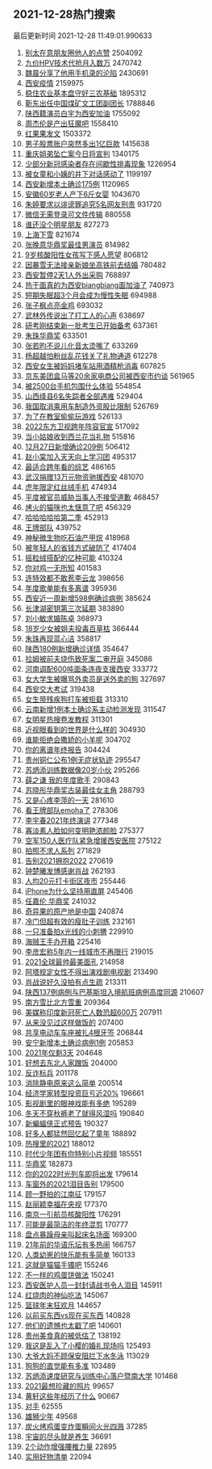 ## 2021-12-28热门搜索 
最后更新时间 2021-12-28 11:49:01.990633 
1. [别太在意朋友圈他人的点赞](https://s.weibo.com/weibo?q=%23%E5%88%AB%E5%A4%AA%E5%9C%A8%E6%84%8F%E6%9C%8B%E5%8F%8B%E5%9C%88%E4%BB%96%E4%BA%BA%E7%9A%84%E7%82%B9%E8%B5%9E%23&Refer=top) 2504092
1. [九价HPV技术代抢月入数万](https://s.weibo.com/weibo?q=%23%E4%B9%9D%E4%BB%B7HPV%E6%8A%80%E6%9C%AF%E4%BB%A3%E6%8A%A2%E6%9C%88%E5%85%A5%E6%95%B0%E4%B8%87%23&Refer=top) 2470742
1. [魏晨分享了他用手机录的沦陷](https://s.weibo.com/weibo?q=%23%E9%AD%8F%E6%99%A8%E5%88%86%E4%BA%AB%E4%BA%86%E4%BB%96%E7%94%A8%E6%89%8B%E6%9C%BA%E5%BD%95%E7%9A%84%E6%B2%A6%E9%99%B7%23&Refer=top) 2430691
1. [西安疫情](https://s.weibo.com/weibo?q=%23%E8%A5%BF%E5%AE%89%E7%96%AB%E6%83%85%23&Refer=top) 2159975
1. [稳住农业基本盘守好三农基础](https://s.weibo.com/weibo?q=%23%E7%A8%B3%E4%BD%8F%E5%86%9C%E4%B8%9A%E5%9F%BA%E6%9C%AC%E7%9B%98%E5%AE%88%E5%A5%BD%E4%B8%89%E5%86%9C%E5%9F%BA%E7%A1%80%23&Refer=top) 1895312
1. [靳东出任中国煤矿文工团副团长](https://s.weibo.com/weibo?q=%23%E9%9D%B3%E4%B8%9C%E5%87%BA%E4%BB%BB%E4%B8%AD%E5%9B%BD%E7%85%A4%E7%9F%BF%E6%96%87%E5%B7%A5%E5%9B%A2%E5%89%AF%E5%9B%A2%E9%95%BF%23&Refer=top) 1788846
1. [陕西籍演员白宇为西安加油](https://s.weibo.com/weibo?q=%E9%99%95%E8%A5%BF%E7%B1%8D%E6%BC%94%E5%91%98%E7%99%BD%E5%AE%87%E4%B8%BA%E8%A5%BF%E5%AE%89%E5%8A%A0%E6%B2%B9&Refer=top) 1755092
1. [周杰伦是产出狂魔吧](https://s.weibo.com/weibo?q=%23%E5%91%A8%E6%9D%B0%E4%BC%A6%E6%98%AF%E4%BA%A7%E5%87%BA%E7%8B%82%E9%AD%94%E5%90%A7%23&Refer=top) 1558410
1. [红果果发文](https://s.weibo.com/weibo?q=%23%E7%BA%A2%E6%9E%9C%E6%9E%9C%E5%8F%91%E6%96%87%23&Refer=top) 1503372
1. [男子股票账户突然多出1亿巨款](https://s.weibo.com/weibo?q=%23%E7%94%B7%E5%AD%90%E8%82%A1%E7%A5%A8%E8%B4%A6%E6%88%B7%E7%AA%81%E7%84%B6%E5%A4%9A%E5%87%BA1%E4%BA%BF%E5%B7%A8%E6%AC%BE%23&Refer=top) 1415638
1. [重庆姐弟坠亡案今日将宣判](https://s.weibo.com/weibo?q=%23%E9%87%8D%E5%BA%86%E5%A7%90%E5%BC%9F%E5%9D%A0%E4%BA%A1%E6%A1%88%E4%BB%8A%E6%97%A5%E5%B0%86%E5%AE%A3%E5%88%A4%23&Refer=top) 1340175
1. [少部分新冠感染者存在间歇性排毒现象](https://s.weibo.com/weibo?q=%23%E5%B0%91%E9%83%A8%E5%88%86%E6%96%B0%E5%86%A0%E6%84%9F%E6%9F%93%E8%80%85%E5%AD%98%E5%9C%A8%E9%97%B4%E6%AD%87%E6%80%A7%E6%8E%92%E6%AF%92%E7%8E%B0%E8%B1%A1%23&Refer=top) 1226954
1. [被女童和小姨的井下对话感动了](https://s.weibo.com/weibo?q=%23%E8%A2%AB%E5%A5%B3%E7%AB%A5%E5%92%8C%E5%B0%8F%E5%A7%A8%E7%9A%84%E4%BA%95%E4%B8%8B%E5%AF%B9%E8%AF%9D%E6%84%9F%E5%8A%A8%E4%BA%86%23&Refer=top) 1199197
1. [西安新增本土确诊175例](https://s.weibo.com/weibo?q=%23%E8%A5%BF%E5%AE%89%E6%96%B0%E5%A2%9E%E6%9C%AC%E5%9C%9F%E7%A1%AE%E8%AF%8A175%E4%BE%8B%23&Refer=top) 1120965
1. [安徽60岁老人产下6斤女婴](https://s.weibo.com/weibo?q=%23%E5%AE%89%E5%BE%BD60%E5%B2%81%E8%80%81%E4%BA%BA%E4%BA%A7%E4%B8%8B6%E6%96%A4%E5%A5%B3%E5%A9%B4%23&Refer=top) 1043670
1. [朱婷要求以诽谤罪追究5名网友刑责](https://s.weibo.com/weibo?q=%E6%9C%B1%E5%A9%B7%E8%A6%81%E6%B1%82%E4%BB%A5%E8%AF%BD%E8%B0%A4%E7%BD%AA%E8%BF%BD%E7%A9%B65%E5%90%8D%E7%BD%91%E5%8F%8B%E5%88%91%E8%B4%A3&Refer=top) 931720
1. [微信无需登录可文件传输](https://s.weibo.com/weibo?q=%23%E5%BE%AE%E4%BF%A1%E6%97%A0%E9%9C%80%E7%99%BB%E5%BD%95%E5%8F%AF%E6%96%87%E4%BB%B6%E4%BC%A0%E8%BE%93%23&Refer=top) 880558
1. [谁还没个明星朋友](https://s.weibo.com/weibo?q=%23%E8%B0%81%E8%BF%98%E6%B2%A1%E4%B8%AA%E6%98%8E%E6%98%9F%E6%9C%8B%E5%8F%8B%23&Refer=top) 827273
1. [上海下雪](https://s.weibo.com/weibo?q=%23%E4%B8%8A%E6%B5%B7%E4%B8%8B%E9%9B%AA%23&Refer=top) 821674
1. [张晚意华鼎奖最佳男演员](https://s.weibo.com/weibo?q=%E5%BC%A0%E6%99%9A%E6%84%8F%E5%8D%8E%E9%BC%8E%E5%A5%96%E6%9C%80%E4%BD%B3%E7%94%B7%E6%BC%94%E5%91%98&Refer=top) 814982
1. [9岁核酸阳性女孩写下感人愿望](https://s.weibo.com/weibo?q=%239%E5%B2%81%E6%A0%B8%E9%85%B8%E9%98%B3%E6%80%A7%E5%A5%B3%E5%AD%A9%E5%86%99%E4%B8%8B%E6%84%9F%E4%BA%BA%E6%84%BF%E6%9C%9B%23&Refer=top) 806812
1. [因暴雪无法接亲新娘坐高铁前去结婚](https://s.weibo.com/weibo?q=%23%E5%9B%A0%E6%9A%B4%E9%9B%AA%E6%97%A0%E6%B3%95%E6%8E%A5%E4%BA%B2%E6%96%B0%E5%A8%98%E5%9D%90%E9%AB%98%E9%93%81%E5%89%8D%E5%8E%BB%E7%BB%93%E5%A9%9A%23&Refer=top) 780482
1. [西安暂停2天1人外出采购](https://s.weibo.com/weibo?q=%23%E8%A5%BF%E5%AE%89%E6%9A%82%E5%81%9C2%E5%A4%A91%E4%BA%BA%E5%A4%96%E5%87%BA%E9%87%87%E8%B4%AD%23&Refer=top) 768897
1. [热干面真的为西安biangbiang面加油了](https://s.weibo.com/weibo?q=%23%E7%83%AD%E5%B9%B2%E9%9D%A2%E7%9C%9F%E7%9A%84%E4%B8%BA%E8%A5%BF%E5%AE%89biangbiang%E9%9D%A2%E5%8A%A0%E6%B2%B9%E4%BA%86%23&Refer=top) 740973
1. [短期失眠超3个月会成为慢性失眠](https://s.weibo.com/weibo?q=%23%E7%9F%AD%E6%9C%9F%E5%A4%B1%E7%9C%A0%E8%B6%853%E4%B8%AA%E6%9C%88%E4%BC%9A%E6%88%90%E4%B8%BA%E6%85%A2%E6%80%A7%E5%A4%B1%E7%9C%A0%23&Refer=top) 694988
1. [张子枫点亮金鸡](https://s.weibo.com/weibo?q=%23%E5%BC%A0%E5%AD%90%E6%9E%AB%E7%82%B9%E4%BA%AE%E9%87%91%E9%B8%A1%23&Refer=top) 693032
1. [武林外传说出了打工人的心声](https://s.weibo.com/weibo?q=%23%E6%AD%A6%E6%9E%97%E5%A4%96%E4%BC%A0%E8%AF%B4%E5%87%BA%E4%BA%86%E6%89%93%E5%B7%A5%E4%BA%BA%E7%9A%84%E5%BF%83%E5%A3%B0%23&Refer=top) 638697
1. [研考刚结束新一批考生已开始备考](https://s.weibo.com/weibo?q=%23%E7%A0%94%E8%80%83%E5%88%9A%E7%BB%93%E6%9D%9F%E6%96%B0%E4%B8%80%E6%89%B9%E8%80%83%E7%94%9F%E5%B7%B2%E5%BC%80%E5%A7%8B%E5%A4%87%E8%80%83%23&Refer=top) 637361
1. [朱珠华鼎奖](https://s.weibo.com/weibo?q=%E6%9C%B1%E7%8F%A0%E5%8D%8E%E9%BC%8E%E5%A5%96&Refer=top) 633501
1. [张若昀不说儿化音太烫嘴了](https://s.weibo.com/weibo?q=%23%E5%BC%A0%E8%8B%A5%E6%98%80%E4%B8%8D%E8%AF%B4%E5%84%BF%E5%8C%96%E9%9F%B3%E5%A4%AA%E7%83%AB%E5%98%B4%E4%BA%86%23&Refer=top) 633269
1. [杨超越怕粉丝乱花钱关了礼物通道](https://s.weibo.com/weibo?q=%23%E6%9D%A8%E8%B6%85%E8%B6%8A%E6%80%95%E7%B2%89%E4%B8%9D%E4%B9%B1%E8%8A%B1%E9%92%B1%E5%85%B3%E4%BA%86%E7%A4%BC%E7%89%A9%E9%80%9A%E9%81%93%23&Refer=top) 612278
1. [西安女生被妈妈堵车站用酒精枪消毒](https://s.weibo.com/weibo?q=%23%E8%A5%BF%E5%AE%89%E5%A5%B3%E7%94%9F%E8%A2%AB%E5%A6%88%E5%A6%88%E5%A0%B5%E8%BD%A6%E7%AB%99%E7%94%A8%E9%85%92%E7%B2%BE%E6%9E%AA%E6%B6%88%E6%AF%92%23&Refer=top) 607825
1. [京东美团盒马等20余家电商公司被西安市约谈](https://s.weibo.com/weibo?q=%E4%BA%AC%E4%B8%9C%E7%BE%8E%E5%9B%A2%E7%9B%92%E9%A9%AC%E7%AD%8920%E4%BD%99%E5%AE%B6%E7%94%B5%E5%95%86%E5%85%AC%E5%8F%B8%E8%A2%AB%E8%A5%BF%E5%AE%89%E5%B8%82%E7%BA%A6%E8%B0%88&Refer=top) 561965
1. [被2500台手机包围什么体验](https://s.weibo.com/weibo?q=%E8%A2%AB2500%E5%8F%B0%E6%89%8B%E6%9C%BA%E5%8C%85%E5%9B%B4%E4%BB%80%E4%B9%88%E4%BD%93%E9%AA%8C&Refer=top) 554854
1. [山西绛县6名失踪者全部遇难](https://s.weibo.com/weibo?q=%23%E5%B1%B1%E8%A5%BF%E7%BB%9B%E5%8E%BF6%E5%90%8D%E5%A4%B1%E8%B8%AA%E8%80%85%E5%85%A8%E9%83%A8%E9%81%87%E9%9A%BE%23&Refer=top) 529404
1. [我国取消乘用车制造外资股比限制](https://s.weibo.com/weibo?q=%23%E6%88%91%E5%9B%BD%E5%8F%96%E6%B6%88%E4%B9%98%E7%94%A8%E8%BD%A6%E5%88%B6%E9%80%A0%E5%A4%96%E8%B5%84%E8%82%A1%E6%AF%94%E9%99%90%E5%88%B6%23&Refer=top) 526769
1. [为了在教室偷偷玩游戏](https://s.weibo.com/weibo?q=%E4%B8%BA%E4%BA%86%E5%9C%A8%E6%95%99%E5%AE%A4%E5%81%B7%E5%81%B7%E7%8E%A9%E6%B8%B8%E6%88%8F&Refer=top) 526133
1. [2022东方卫视跨年阵容官宣](https://s.weibo.com/weibo?q=%232022%E4%B8%9C%E6%96%B9%E5%8D%AB%E8%A7%86%E8%B7%A8%E5%B9%B4%E9%98%B5%E5%AE%B9%E5%AE%98%E5%AE%A3%23&Refer=top) 517092
1. [当小姑娘收到西兰花当礼物](https://s.weibo.com/weibo?q=%E5%BD%93%E5%B0%8F%E5%A7%91%E5%A8%98%E6%94%B6%E5%88%B0%E8%A5%BF%E5%85%B0%E8%8A%B1%E5%BD%93%E7%A4%BC%E7%89%A9&Refer=top) 515816
1. [12月27日新增确诊209例](https://s.weibo.com/weibo?q=%2312%E6%9C%8827%E6%97%A5%E6%96%B0%E5%A2%9E%E7%A1%AE%E8%AF%8A209%E4%BE%8B%23&Refer=top) 506412
1. [赵小棠加入天天向上学习团](https://s.weibo.com/weibo?q=%23%E8%B5%B5%E5%B0%8F%E6%A3%A0%E5%8A%A0%E5%85%A5%E5%A4%A9%E5%A4%A9%E5%90%91%E4%B8%8A%E5%AD%A6%E4%B9%A0%E5%9B%A2%23&Refer=top) 495317
1. [最适合跨年看的综艺](https://s.weibo.com/weibo?q=%23%E6%9C%80%E9%80%82%E5%90%88%E8%B7%A8%E5%B9%B4%E7%9C%8B%E7%9A%84%E7%BB%BC%E8%89%BA%23&Refer=top) 486165
1. [武汉捐赠13万元物资驰援西安](https://s.weibo.com/weibo?q=%23%E6%AD%A6%E6%B1%89%E6%8D%90%E8%B5%A013%E4%B8%87%E5%85%83%E7%89%A9%E8%B5%84%E9%A9%B0%E6%8F%B4%E8%A5%BF%E5%AE%89%23&Refer=top) 481070
1. [虎年限定红丝绒手机](https://s.weibo.com/weibo?q=%23%E8%99%8E%E5%B9%B4%E9%99%90%E5%AE%9A%E7%BA%A2%E4%B8%9D%E7%BB%92%E6%89%8B%E6%9C%BA%23&Refer=top) 474934
1. [平度被官员威胁当事人不接受道歉](https://s.weibo.com/weibo?q=%23%E5%B9%B3%E5%BA%A6%E8%A2%AB%E5%AE%98%E5%91%98%E5%A8%81%E8%83%81%E5%BD%93%E4%BA%8B%E4%BA%BA%E4%B8%8D%E6%8E%A5%E5%8F%97%E9%81%93%E6%AD%89%23&Refer=top) 468457
1. [烤火的猫咪也太惬意了吧](https://s.weibo.com/weibo?q=%23%E7%83%A4%E7%81%AB%E7%9A%84%E7%8C%AB%E5%92%AA%E4%B9%9F%E5%A4%AA%E6%83%AC%E6%84%8F%E4%BA%86%E5%90%A7%23&Refer=top) 456329
1. [哈哈哈哈哈第二季](https://s.weibo.com/weibo?q=%E5%93%88%E5%93%88%E5%93%88%E5%93%88%E5%93%88%E7%AC%AC%E4%BA%8C%E5%AD%A3&Refer=top) 452913
1. [王牌部队](https://s.weibo.com/weibo?q=%E7%8E%8B%E7%89%8C%E9%83%A8%E9%98%9F&Refer=top) 439752
1. [神秘微生物吃石油产甲烷](https://s.weibo.com/weibo?q=%23%E7%A5%9E%E7%A7%98%E5%BE%AE%E7%94%9F%E7%89%A9%E5%90%83%E7%9F%B3%E6%B2%B9%E4%BA%A7%E7%94%B2%E7%83%B7%23&Refer=top) 418968
1. [被年轻人的省钱方式破防了](https://s.weibo.com/weibo?q=%23%E8%A2%AB%E5%B9%B4%E8%BD%BB%E4%BA%BA%E7%9A%84%E7%9C%81%E9%92%B1%E6%96%B9%E5%BC%8F%E7%A0%B4%E9%98%B2%E4%BA%86%23&Refer=top) 417404
1. [摇粒绒搭配的亿种可能](https://s.weibo.com/weibo?q=%23%E6%91%87%E7%B2%92%E7%BB%92%E6%90%AD%E9%85%8D%E7%9A%84%E4%BA%BF%E7%A7%8D%E5%8F%AF%E8%83%BD%23&Refer=top) 410324
1. [你对鸡一无所知](https://s.weibo.com/weibo?q=%E4%BD%A0%E5%AF%B9%E9%B8%A1%E4%B8%80%E6%97%A0%E6%89%80%E7%9F%A5&Refer=top) 401583
1. [连特效都不敢惹李云龙](https://s.weibo.com/weibo?q=%23%E8%BF%9E%E7%89%B9%E6%95%88%E9%83%BD%E4%B8%8D%E6%95%A2%E6%83%B9%E6%9D%8E%E4%BA%91%E9%BE%99%23&Refer=top) 398656
1. [年度歌单能有多离谱](https://s.weibo.com/weibo?q=%23%E5%B9%B4%E5%BA%A6%E6%AD%8C%E5%8D%95%E8%83%BD%E6%9C%89%E5%A4%9A%E7%A6%BB%E8%B0%B1%23&Refer=top) 395936
1. [西安近一周新增598例确诊病例](https://s.weibo.com/weibo?q=%23%E8%A5%BF%E5%AE%89%E8%BF%91%E4%B8%80%E5%91%A8%E6%96%B0%E5%A2%9E598%E4%BE%8B%E7%A1%AE%E8%AF%8A%E7%97%85%E4%BE%8B%23&Refer=top) 385624
1. [长津湖密钥第三次延期](https://s.weibo.com/weibo?q=%23%E9%95%BF%E6%B4%A5%E6%B9%96%E5%AF%86%E9%92%A5%E7%AC%AC%E4%B8%89%E6%AC%A1%E5%BB%B6%E6%9C%9F%23&Refer=top) 383890
1. [刘小敏求婚陈卓](https://s.weibo.com/weibo?q=%23%E5%88%98%E5%B0%8F%E6%95%8F%E6%B1%82%E5%A9%9A%E9%99%88%E5%8D%93%23&Refer=top) 368973
1. [18岁少女被姐夫投毒百草枯](https://s.weibo.com/weibo?q=%2318%E5%B2%81%E5%B0%91%E5%A5%B3%E8%A2%AB%E5%A7%90%E5%A4%AB%E6%8A%95%E6%AF%92%E7%99%BE%E8%8D%89%E6%9E%AF%23&Refer=top) 366444
1. [朱珠再现蓝心洁](https://s.weibo.com/weibo?q=%E6%9C%B1%E7%8F%A0%E5%86%8D%E7%8E%B0%E8%93%9D%E5%BF%83%E6%B4%81&Refer=top) 358817
1. [陕西180例新增确诊详情](https://s.weibo.com/weibo?q=%23%E9%99%95%E8%A5%BF180%E4%BE%8B%E6%96%B0%E5%A2%9E%E7%A1%AE%E8%AF%8A%E8%AF%A6%E6%83%85%23&Refer=top) 354647
1. [拉姆被前夫烧伤致死案二审开庭](https://s.weibo.com/weibo?q=%23%E6%8B%89%E5%A7%86%E8%A2%AB%E5%89%8D%E5%A4%AB%E7%83%A7%E4%BC%A4%E8%87%B4%E6%AD%BB%E6%A1%88%E4%BA%8C%E5%AE%A1%E5%BC%80%E5%BA%AD%23&Refer=top) 345086
1. [河南调配600吨面条连夜支援西安](https://s.weibo.com/weibo?q=%23%E6%B2%B3%E5%8D%97%E8%B0%83%E9%85%8D600%E5%90%A8%E9%9D%A2%E6%9D%A1%E8%BF%9E%E5%A4%9C%E6%94%AF%E6%8F%B4%E8%A5%BF%E5%AE%89%23&Refer=top) 333772
1. [女大学生被曝骂外卖员是送外卖的狗](https://s.weibo.com/weibo?q=%23%E5%A5%B3%E5%A4%A7%E5%AD%A6%E7%94%9F%E8%A2%AB%E6%9B%9D%E9%AA%82%E5%A4%96%E5%8D%96%E5%91%98%E6%98%AF%E9%80%81%E5%A4%96%E5%8D%96%E7%9A%84%E7%8B%97%23&Refer=top) 327697
1. [西安交大考试](https://s.weibo.com/weibo?q=%E8%A5%BF%E5%AE%89%E4%BA%A4%E5%A4%A7%E8%80%83%E8%AF%95&Refer=top) 319438
1. [女生带残疾狗打车被拒载](https://s.weibo.com/weibo?q=%23%E5%A5%B3%E7%94%9F%E5%B8%A6%E6%AE%8B%E7%96%BE%E7%8B%97%E6%89%93%E8%BD%A6%E8%A2%AB%E6%8B%92%E8%BD%BD%23&Refer=top) 313310
1. [云南新增1例本土确诊系主动检测发现](https://s.weibo.com/weibo?q=%23%E4%BA%91%E5%8D%97%E6%96%B0%E5%A2%9E1%E4%BE%8B%E6%9C%AC%E5%9C%9F%E7%A1%AE%E8%AF%8A%E7%B3%BB%E4%B8%BB%E5%8A%A8%E6%A3%80%E6%B5%8B%E5%8F%91%E7%8E%B0%23&Refer=top) 311547
1. [女明星热搜卷发教程](https://s.weibo.com/weibo?q=%23%E5%A5%B3%E6%98%8E%E6%98%9F%E7%83%AD%E6%90%9C%E5%8D%B7%E5%8F%91%E6%95%99%E7%A8%8B%23&Refer=top) 311301
1. [近视眼看到的世界是什么样的](https://s.weibo.com/weibo?q=%23%E8%BF%91%E8%A7%86%E7%9C%BC%E7%9C%8B%E5%88%B0%E7%9A%84%E4%B8%96%E7%95%8C%E6%98%AF%E4%BB%80%E4%B9%88%E6%A0%B7%E7%9A%84%23&Refer=top) 304930
1. [谁能拒绝会撒娇的小羊呢](https://s.weibo.com/weibo?q=%23%E8%B0%81%E8%83%BD%E6%8B%92%E7%BB%9D%E4%BC%9A%E6%92%92%E5%A8%87%E7%9A%84%E5%B0%8F%E7%BE%8A%E5%91%A2%23&Refer=top) 304702
1. [你的离谱年终报告](https://s.weibo.com/weibo?q=%23%E4%BD%A0%E7%9A%84%E7%A6%BB%E8%B0%B1%E5%B9%B4%E7%BB%88%E6%8A%A5%E5%91%8A%23&Refer=top) 304424
1. [贵州铜仁公布1例无症状轨迹](https://s.weibo.com/weibo?q=%23%E8%B4%B5%E5%B7%9E%E9%93%9C%E4%BB%81%E5%85%AC%E5%B8%831%E4%BE%8B%E6%97%A0%E7%97%87%E7%8A%B6%E8%BD%A8%E8%BF%B9%23&Refer=top) 295547
1. [苏炳添训练数据像20岁小伙](https://s.weibo.com/weibo?q=%23%E8%8B%8F%E7%82%B3%E6%B7%BB%E8%AE%AD%E7%BB%83%E6%95%B0%E6%8D%AE%E5%83%8F20%E5%B2%81%E5%B0%8F%E4%BC%99%23&Refer=top) 295266
1. [薛之谦 我的年度歌手](https://s.weibo.com/weibo?q=%E8%96%9B%E4%B9%8B%E8%B0%A6%20%E6%88%91%E7%9A%84%E5%B9%B4%E5%BA%A6%E6%AD%8C%E6%89%8B&Refer=top) 290843
1. [苏晓彤华鼎奖古装最佳女主角](https://s.weibo.com/weibo?q=%23%E8%8B%8F%E6%99%93%E5%BD%A4%E5%8D%8E%E9%BC%8E%E5%A5%96%E5%8F%A4%E8%A3%85%E6%9C%80%E4%BD%B3%E5%A5%B3%E4%B8%BB%E8%A7%92%23&Refer=top) 288793
1. [又是心疼李萍的一天](https://s.weibo.com/weibo?q=%23%E5%8F%88%E6%98%AF%E5%BF%83%E7%96%BC%E6%9D%8E%E8%90%8D%E7%9A%84%E4%B8%80%E5%A4%A9%23&Refer=top) 281610
1. [看王牌部队emoha了](https://s.weibo.com/weibo?q=%23%E7%9C%8B%E7%8E%8B%E7%89%8C%E9%83%A8%E9%98%9Femoha%E4%BA%86%23&Refer=top) 278306
1. [李宇春2021年终演讲](https://s.weibo.com/weibo?q=%23%E6%9D%8E%E5%AE%87%E6%98%A52021%E5%B9%B4%E7%BB%88%E6%BC%94%E8%AE%B2%23&Refer=top) 277348
1. [寡淡素人脸如何变明艳浓颜脸](https://s.weibo.com/weibo?q=%E5%AF%A1%E6%B7%A1%E7%B4%A0%E4%BA%BA%E8%84%B8%E5%A6%82%E4%BD%95%E5%8F%98%E6%98%8E%E8%89%B3%E6%B5%93%E9%A2%9C%E8%84%B8&Refer=top) 275377
1. [空军150人医疗队紧急增援西安医院](https://s.weibo.com/weibo?q=%23%E7%A9%BA%E5%86%9B150%E4%BA%BA%E5%8C%BB%E7%96%97%E9%98%9F%E7%B4%A7%E6%80%A5%E5%A2%9E%E6%8F%B4%E8%A5%BF%E5%AE%89%E5%8C%BB%E9%99%A2%23&Refer=top) 275122
1. [拍照不求人系列](https://s.weibo.com/weibo?q=%E6%8B%8D%E7%85%A7%E4%B8%8D%E6%B1%82%E4%BA%BA%E7%B3%BB%E5%88%97&Refer=top) 271829
1. [告别2021拥抱2022](https://s.weibo.com/weibo?q=%23%E5%91%8A%E5%88%AB2021%E6%8B%A5%E6%8A%B12022%23&Refer=top) 270619
1. [钟楚曦发博感谢肖战](https://s.weibo.com/weibo?q=%23%E9%92%9F%E6%A5%9A%E6%9B%A6%E5%8F%91%E5%8D%9A%E6%84%9F%E8%B0%A2%E8%82%96%E6%88%98%23&Refer=top) 262193
1. [人均20元打卡街区夜市](https://s.weibo.com/weibo?q=%23%E4%BA%BA%E5%9D%8720%E5%85%83%E6%89%93%E5%8D%A1%E8%A1%97%E5%8C%BA%E5%A4%9C%E5%B8%82%23&Refer=top) 255446
1. [iPhone为什么坚持用直屏](https://s.weibo.com/weibo?q=%23iPhone%E4%B8%BA%E4%BB%80%E4%B9%88%E5%9D%9A%E6%8C%81%E7%94%A8%E7%9B%B4%E5%B1%8F%23&Refer=top) 245406
1. [任嘉伦 华鼎奖](https://s.weibo.com/weibo?q=%E4%BB%BB%E5%98%89%E4%BC%A6%20%E5%8D%8E%E9%BC%8E%E5%A5%96&Refer=top) 241032
1. [奇异果的原产地是中国](https://s.weibo.com/weibo?q=%E5%A5%87%E5%BC%82%E6%9E%9C%E7%9A%84%E5%8E%9F%E4%BA%A7%E5%9C%B0%E6%98%AF%E4%B8%AD%E5%9B%BD&Refer=top) 240874
1. [冷门但超有效的瘦肚子训练](https://s.weibo.com/weibo?q=%E5%86%B7%E9%97%A8%E4%BD%86%E8%B6%85%E6%9C%89%E6%95%88%E7%9A%84%E7%98%A6%E8%82%9A%E5%AD%90%E8%AE%AD%E7%BB%83&Refer=top) 232161
1. [一只准备拍x光线的小刺猬](https://s.weibo.com/weibo?q=%E4%B8%80%E5%8F%AA%E5%87%86%E5%A4%87%E6%8B%8Dx%E5%85%89%E7%BA%BF%E7%9A%84%E5%B0%8F%E5%88%BA%E7%8C%AC&Refer=top) 229910
1. [海贼王手办开箱](https://s.weibo.com/weibo?q=%E6%B5%B7%E8%B4%BC%E7%8E%8B%E6%89%8B%E5%8A%9E%E5%BC%80%E7%AE%B1&Refer=top) 225416
1. [李彦宏称5年内一线城市不再限行](https://s.weibo.com/weibo?q=%23%E6%9D%8E%E5%BD%A6%E5%AE%8F%E7%A7%B05%E5%B9%B4%E5%86%85%E4%B8%80%E7%BA%BF%E5%9F%8E%E5%B8%82%E4%B8%8D%E5%86%8D%E9%99%90%E8%A1%8C%23&Refer=top) 219015
1. [2021全球最帅最美面孔](https://s.weibo.com/weibo?q=2021%E5%85%A8%E7%90%83%E6%9C%80%E5%B8%85%E6%9C%80%E7%BE%8E%E9%9D%A2%E5%AD%94&Refer=top) 214958
1. [阿塔规定女性不得出演戏剧电视剧](https://s.weibo.com/weibo?q=%23%E9%98%BF%E5%A1%94%E8%A7%84%E5%AE%9A%E5%A5%B3%E6%80%A7%E4%B8%8D%E5%BE%97%E5%87%BA%E6%BC%94%E6%88%8F%E5%89%A7%E7%94%B5%E8%A7%86%E5%89%A7%23&Refer=top) 213490
1. [肖战说好久没拍有点生疏](https://s.weibo.com/weibo?q=%23%E8%82%96%E6%88%98%E8%AF%B4%E5%A5%BD%E4%B9%85%E6%B2%A1%E6%8B%8D%E6%9C%89%E7%82%B9%E7%94%9F%E7%96%8F%23&Refer=top) 213311
1. [陕西137例病例与巴基斯坦入境航班病例高度同源](https://s.weibo.com/weibo?q=%23%E9%99%95%E8%A5%BF137%E4%BE%8B%E7%97%85%E4%BE%8B%E4%B8%8E%E5%B7%B4%E5%9F%BA%E6%96%AF%E5%9D%A6%E5%85%A5%E5%A2%83%E8%88%AA%E7%8F%AD%E7%97%85%E4%BE%8B%E9%AB%98%E5%BA%A6%E5%90%8C%E6%BA%90%23&Refer=top) 210607
1. [南方雪比北方雪重](https://s.weibo.com/weibo?q=%E5%8D%97%E6%96%B9%E9%9B%AA%E6%AF%94%E5%8C%97%E6%96%B9%E9%9B%AA%E9%87%8D&Refer=top) 209364
1. [美媒称印度新冠死亡人数恐超600万](https://s.weibo.com/weibo?q=%23%E7%BE%8E%E5%AA%92%E7%A7%B0%E5%8D%B0%E5%BA%A6%E6%96%B0%E5%86%A0%E6%AD%BB%E4%BA%A1%E4%BA%BA%E6%95%B0%E6%81%90%E8%B6%85600%E4%B8%87%23&Refer=top) 207911
1. [从来没见过这样做饭的](https://s.weibo.com/weibo?q=%E4%BB%8E%E6%9D%A5%E6%B2%A1%E8%A7%81%E8%BF%87%E8%BF%99%E6%A0%B7%E5%81%9A%E9%A5%AD%E7%9A%84&Refer=top) 207400
1. [共享电动车车座被扎4根牙签](https://s.weibo.com/weibo?q=%23%E5%85%B1%E4%BA%AB%E7%94%B5%E5%8A%A8%E8%BD%A6%E8%BD%A6%E5%BA%A7%E8%A2%AB%E6%89%8E4%E6%A0%B9%E7%89%99%E7%AD%BE%23&Refer=top) 206844
1. [安宁新增本土确诊病例1例](https://s.weibo.com/weibo?q=%23%E5%AE%89%E5%AE%81%E6%96%B0%E5%A2%9E%E6%9C%AC%E5%9C%9F%E7%A1%AE%E8%AF%8A%E7%97%85%E4%BE%8B1%E4%BE%8B%23&Refer=top) 205853
1. [2021年仅剩3天](https://s.weibo.com/weibo?q=%232021%E5%B9%B4%E4%BB%85%E5%89%A93%E5%A4%A9%23&Refer=top) 204648
1. [好想去东北人家蹭饭](https://s.weibo.com/weibo?q=%E5%A5%BD%E6%83%B3%E5%8E%BB%E4%B8%9C%E5%8C%97%E4%BA%BA%E5%AE%B6%E8%B9%AD%E9%A5%AD&Refer=top) 204000
1. [反诈标兵](https://s.weibo.com/weibo?q=%E5%8F%8D%E8%AF%88%E6%A0%87%E5%85%B5&Refer=top) 201178
1. [消除静电原来这么简单](https://s.weibo.com/weibo?q=%23%E6%B6%88%E9%99%A4%E9%9D%99%E7%94%B5%E5%8E%9F%E6%9D%A5%E8%BF%99%E4%B9%88%E7%AE%80%E5%8D%95%23&Refer=top) 200514
1. [经济学家转型投资巨亏近20%](https://s.weibo.com/weibo?q=%23%E7%BB%8F%E6%B5%8E%E5%AD%A6%E5%AE%B6%E8%BD%AC%E5%9E%8B%E6%8A%95%E8%B5%84%E5%B7%A8%E4%BA%8F%E8%BF%9120%25%23&Refer=top) 196661
1. [影视剧里的眼神戏能有多绝](https://s.weibo.com/weibo?q=%23%E5%BD%B1%E8%A7%86%E5%89%A7%E9%87%8C%E7%9A%84%E7%9C%BC%E7%A5%9E%E6%88%8F%E8%83%BD%E6%9C%89%E5%A4%9A%E7%BB%9D%23&Refer=top) 195289
1. [冬天不穿秋裤老了就得风湿吗](https://s.weibo.com/weibo?q=%23%E5%86%AC%E5%A4%A9%E4%B8%8D%E7%A9%BF%E7%A7%8B%E8%A3%A4%E8%80%81%E4%BA%86%E5%B0%B1%E5%BE%97%E9%A3%8E%E6%B9%BF%E5%90%97%23&Refer=top) 190840
1. [新蝙蝠侠正式预告](https://s.weibo.com/weibo?q=%23%E6%96%B0%E8%9D%99%E8%9D%A0%E4%BE%A0%E6%AD%A3%E5%BC%8F%E9%A2%84%E5%91%8A%23&Refer=top) 190327
1. [好多人都猛然回忆起了童年](https://s.weibo.com/weibo?q=%E5%A5%BD%E5%A4%9A%E4%BA%BA%E9%83%BD%E7%8C%9B%E7%84%B6%E5%9B%9E%E5%BF%86%E8%B5%B7%E4%BA%86%E7%AB%A5%E5%B9%B4&Refer=top) 188892
1. [热搜里的2021](https://s.weibo.com/weibo?q=%23%E7%83%AD%E6%90%9C%E9%87%8C%E7%9A%842021%23&Refer=top) 188012
1. [时代少年团有你特别小片视频](https://s.weibo.com/weibo?q=%E6%97%B6%E4%BB%A3%E5%B0%91%E5%B9%B4%E5%9B%A2%E6%9C%89%E4%BD%A0%E7%89%B9%E5%88%AB%E5%B0%8F%E7%89%87%E8%A7%86%E9%A2%91&Refer=top) 185551
1. [华鼎奖](https://s.weibo.com/weibo?q=%E5%8D%8E%E9%BC%8E%E5%A5%96&Refer=top) 182873
1. [你的2022时光列车即将出发](https://s.weibo.com/weibo?q=%23%E4%BD%A0%E7%9A%842022%E6%97%B6%E5%85%89%E5%88%97%E8%BD%A6%E5%8D%B3%E5%B0%86%E5%87%BA%E5%8F%91%23&Refer=top) 179614
1. [车窗外的2021泪目告别](https://s.weibo.com/weibo?q=%23%E8%BD%A6%E7%AA%97%E5%A4%96%E7%9A%842021%E6%B3%AA%E7%9B%AE%E5%91%8A%E5%88%AB%23&Refer=top) 179500
1. [顾一野拍的江南征](https://s.weibo.com/weibo?q=%23%E9%A1%BE%E4%B8%80%E9%87%8E%E6%8B%8D%E7%9A%84%E6%B1%9F%E5%8D%97%E5%BE%81%23&Refer=top) 179157
1. [赵丽颖幸福在央视](https://s.weibo.com/weibo?q=%23%E8%B5%B5%E4%B8%BD%E9%A2%96%E5%B9%B8%E7%A6%8F%E5%9C%A8%E5%A4%AE%E8%A7%86%23&Refer=top) 177370
1. [南京一引航员核酸阳性](https://s.weibo.com/weibo?q=%23%E5%8D%97%E4%BA%AC%E4%B8%80%E5%BC%95%E8%88%AA%E5%91%98%E6%A0%B8%E9%85%B8%E9%98%B3%E6%80%A7%23&Refer=top) 176291
1. [可能是最简洁的年终混剪](https://s.weibo.com/weibo?q=%23%E5%8F%AF%E8%83%BD%E6%98%AF%E6%9C%80%E7%AE%80%E6%B4%81%E7%9A%84%E5%B9%B4%E7%BB%88%E6%B7%B7%E5%89%AA%23&Refer=top) 170777
1. [盘点暴躁母亲叫起床名场面](https://s.weibo.com/weibo?q=%E7%9B%98%E7%82%B9%E6%9A%B4%E8%BA%81%E6%AF%8D%E4%BA%B2%E5%8F%AB%E8%B5%B7%E5%BA%8A%E5%90%8D%E5%9C%BA%E9%9D%A2&Refer=top) 169300
1. [21年前的华语乐坛有多热闹](https://s.weibo.com/weibo?q=21%E5%B9%B4%E5%89%8D%E7%9A%84%E5%8D%8E%E8%AF%AD%E4%B9%90%E5%9D%9B%E6%9C%89%E5%A4%9A%E7%83%AD%E9%97%B9&Refer=top) 166757
1. [人类幼崽的快乐能有多简单](https://s.weibo.com/weibo?q=%E4%BA%BA%E7%B1%BB%E5%B9%BC%E5%B4%BD%E7%9A%84%E5%BF%AB%E4%B9%90%E8%83%BD%E6%9C%89%E5%A4%9A%E7%AE%80%E5%8D%95&Refer=top) 160133
1. [这就是猫猫手镯吧](https://s.weibo.com/weibo?q=%23%E8%BF%99%E5%B0%B1%E6%98%AF%E7%8C%AB%E7%8C%AB%E6%89%8B%E9%95%AF%E5%90%A7%23&Refer=top) 155246
1. [不一样的鸡蛋饼做法](https://s.weibo.com/weibo?q=%23%E4%B8%8D%E4%B8%80%E6%A0%B7%E7%9A%84%E9%B8%A1%E8%9B%8B%E9%A5%BC%E5%81%9A%E6%B3%95%23&Refer=top) 150241
1. [西安医护人员一封封请战书令人泪目](https://s.weibo.com/weibo?q=%23%E8%A5%BF%E5%AE%89%E5%8C%BB%E6%8A%A4%E4%BA%BA%E5%91%98%E4%B8%80%E5%B0%81%E5%B0%81%E8%AF%B7%E6%88%98%E4%B9%A6%E4%BB%A4%E4%BA%BA%E6%B3%AA%E7%9B%AE%23&Refer=top) 145911
1. [红烧肉的神仙吃法](https://s.weibo.com/weibo?q=%E7%BA%A2%E7%83%A7%E8%82%89%E7%9A%84%E7%A5%9E%E4%BB%99%E5%90%83%E6%B3%95&Refer=top) 145067
1. [篮球年末狂欢月](https://s.weibo.com/weibo?q=%23%E7%AF%AE%E7%90%83%E5%B9%B4%E6%9C%AB%E7%8B%82%E6%AC%A2%E6%9C%88%23&Refer=top) 144657
1. [以前买东西vs现在买东西](https://s.weibo.com/weibo?q=%E4%BB%A5%E5%89%8D%E4%B9%B0%E4%B8%9C%E8%A5%BFvs%E7%8E%B0%E5%9C%A8%E4%B9%B0%E4%B8%9C%E8%A5%BF&Refer=top) 140828
1. [他们的遗憾也太戳了吧](https://s.weibo.com/weibo?q=%23%E4%BB%96%E4%BB%AC%E7%9A%84%E9%81%97%E6%86%BE%E4%B9%9F%E5%A4%AA%E6%88%B3%E4%BA%86%E5%90%A7%23&Refer=top) 140601
1. [贵州美食真的被低估了](https://s.weibo.com/weibo?q=%23%E8%B4%B5%E5%B7%9E%E7%BE%8E%E9%A3%9F%E7%9C%9F%E7%9A%84%E8%A2%AB%E4%BD%8E%E4%BC%B0%E4%BA%86%23&Refer=top) 138192
1. [我这是乱入了小樱的婚礼现场吗](https://s.weibo.com/weibo?q=%E6%88%91%E8%BF%99%E6%98%AF%E4%B9%B1%E5%85%A5%E4%BA%86%E5%B0%8F%E6%A8%B1%E7%9A%84%E5%A9%9A%E7%A4%BC%E7%8E%B0%E5%9C%BA%E5%90%97&Refer=top) 125493
1. [大爷大妈不顾保安阻拦下水冬泳](https://s.weibo.com/weibo?q=%23%E5%A4%A7%E7%88%B7%E5%A4%A7%E5%A6%88%E4%B8%8D%E9%A1%BE%E4%BF%9D%E5%AE%89%E9%98%BB%E6%8B%A6%E4%B8%8B%E6%B0%B4%E5%86%AC%E6%B3%B3%23&Refer=top) 113029
1. [狗狗的直觉能有多准](https://s.weibo.com/weibo?q=%23%E7%8B%97%E7%8B%97%E7%9A%84%E7%9B%B4%E8%A7%89%E8%83%BD%E6%9C%89%E5%A4%9A%E5%87%86%23&Refer=top) 103489
1. [苏炳添速度研究与训练中心落户暨南大学](https://s.weibo.com/weibo?q=%E8%8B%8F%E7%82%B3%E6%B7%BB%E9%80%9F%E5%BA%A6%E7%A0%94%E7%A9%B6%E4%B8%8E%E8%AE%AD%E7%BB%83%E4%B8%AD%E5%BF%83%E8%90%BD%E6%88%B7%E6%9A%A8%E5%8D%97%E5%A4%A7%E5%AD%A6&Refer=top) 101468
1. [2021最想珍藏的照片](https://s.weibo.com/weibo?q=2021%E6%9C%80%E6%83%B3%E7%8F%8D%E8%97%8F%E7%9A%84%E7%85%A7%E7%89%87&Refer=top) 99657
1. [黄轩这些年经历了什么](https://s.weibo.com/weibo?q=%23%E9%BB%84%E8%BD%A9%E8%BF%99%E4%BA%9B%E5%B9%B4%E7%BB%8F%E5%8E%86%E4%BA%86%E4%BB%80%E4%B9%88%23&Refer=top) 90667
1. [对手](https://s.weibo.com/weibo?q=%E5%AF%B9%E6%89%8B&Refer=top) 62555
1. [雄狮少年](https://s.weibo.com/weibo?q=%E9%9B%84%E7%8B%AE%E5%B0%91%E5%B9%B4&Refer=top) 49568
1. [炭火烤鸡蛋变炸蛋瞬间火光四溅](https://s.weibo.com/weibo?q=%23%E7%82%AD%E7%81%AB%E7%83%A4%E9%B8%A1%E8%9B%8B%E5%8F%98%E7%82%B8%E8%9B%8B%E7%9E%AC%E9%97%B4%E7%81%AB%E5%85%89%E5%9B%9B%E6%BA%85%23&Refer=top) 37285
1. [宇宙的尽头就是养生](https://s.weibo.com/weibo?q=%23%E5%AE%87%E5%AE%99%E7%9A%84%E5%B0%BD%E5%A4%B4%E5%B0%B1%E6%98%AF%E5%85%BB%E7%94%9F%23&Refer=top) 36691
1. [2个动作增强腰椎力量](https://s.weibo.com/weibo?q=%232%E4%B8%AA%E5%8A%A8%E4%BD%9C%E5%A2%9E%E5%BC%BA%E8%85%B0%E6%A4%8E%E5%8A%9B%E9%87%8F%23&Refer=top) 22895
1. [实用好物清单](https://s.weibo.com/weibo?q=%23%E5%AE%9E%E7%94%A8%E5%A5%BD%E7%89%A9%E6%B8%85%E5%8D%95%23&Refer=top) 22094
